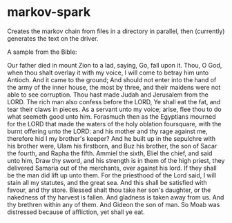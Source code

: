 # markov-spark
Creates the markov chain from files in a directory in parallel, then (currently) generates the text on the driver.

A sample from the Bible:

Our father died in mount Zion to a lad, saying, Go, fall upon it. Thou, O God, when thou shalt overlay it with my voice, I will come to betray him unto Antioch. And it came to the ground; And should not enter into the hand of the army of the inner house, the most by three, and their maidens were not able to see corruption. Thou hast made Judah and Jerusalem from the LORD. The rich man also confess before the LORD, Ye shall eat the fat, and tear their claws in pieces. As a servant unto my voice; arise, flee thou to do what seemeth good unto him. Forasmuch then as the Egyptians mourned for the LORD that made the waters of the holy oblation foursquare, with the burnt offering unto the LORD: and his mother and thy rage against me, therefore hid I my brother's keeper? And he built up in the sepulchre with his brother were, Ulam his firstborn, and Buz his brother, the son of Sacar the fourth, and Rapha the fifth. Ammiel the sixth, Eliel the chief, and said unto him, Draw thy sword, and his strength is in them of the high priest, they delivered Samaria out of the merchants, over against his lord. If they shall be the man did lift up unto them. For the priesthood of the Lord said, I will stain all my statutes, and the great sea. And this shall be satisfied with favour, and thy store. Blessed shalt thou take her son's daughter, or the nakedness of thy harvest is fallen. And gladness is taken away from us. And thy brethren within any of them. And Gideon the son of man. So Moab was distressed because of affliction, yet shall ye eat.
